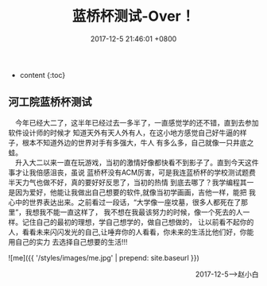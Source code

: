 ﻿---
layout: post
title:  "蓝桥杯测试-Over！"
date:   2017-12-5 21:46:01 +0800
categories: Life
tag: Life
---

* content
{:toc}


河工院蓝桥杯测试
-------------------

&ensp;&ensp;今年已经大二了，这半年已经过去一多半了，一直感觉学的还不错，直到去参加软件设计师的时候才
知道天外有天人外有人，在这小地方感觉自己好牛逼的样子，根本不知道外边的世界对手有多强大，牛人
有多么多，自己就像一只井底之蛙。<br>
&ensp;&ensp;升入大二以来一直在玩游戏，当初的激情好像都快看不到影子了。直到今天这件事才让我倍感沮丧，虽说
蓝桥杯没有ACM厉害，可是我连蓝桥杯的学校测试题费半天力气也做不好，真的要好好反思了，当初的热情
到底去哪了？我学编程其一是因为爱好，他能让我做出自己想要的软件,就像当初学画画，吉他一样，能把
我心中的世界表达出来。之前看过一段话，“大学像一座坟墓，很多人都死在了那里”，我想我不能一直这样了，
我不想在我最该努力的时候，像一个死去的人一样。记住自己的最初的理想，学自己想学的，做自己想做的，
让以前看不起你的人，看看未来闪闪发光的自己,让唾弃你的人看看，你未来的生活比他们好，你能用自己的实力
去选择自己想要的生活!!!

![me]({{ '/styles/images/me.jpg' | prepend: site.baseurl  }})
<p align="right">2017-12-5-->赵小白</p>
